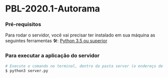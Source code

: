 # PBL-2020.1-Autorama


### Pré-requisitos

Para rodar o servidor, você vai precisar ter instalado em sua máquina as seguintes ferramentas 🛠:
[Python 3.5 ou superior](https://www.python.org/downloads/) 

### Para executar a aplicação do servidor
```bash
# Execute o comando no terminal, dentro da pasta server (o endereço de ip e porta utilizados será o que for armazenado na configuração do leitor, dentro da aplicação web)
$ python3 server.py
```
